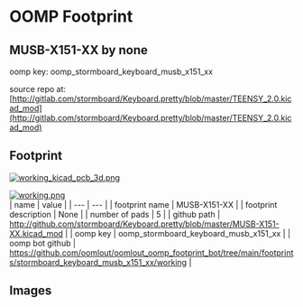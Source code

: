 # OOMP Footprint  
## MUSB-X151-XX  by none  
  
oomp key: oomp_stormboard_keyboard_musb_x151_xx  
  
source repo at: [http://gitlab.com/stormboard/Keyboard.pretty/blob/master/TEENSY_2.0.kicad_mod](http://gitlab.com/stormboard/Keyboard.pretty/blob/master/TEENSY_2.0.kicad_mod)  
## Footprint  
  
[![working_kicad_pcb_3d.png](working_kicad_pcb_3d_600.png)](working_kicad_pcb_3d.png)  
  
[![working.png](working_600.png)](working.png)  
| name | value | 
| --- | --- | 
| footprint name | MUSB-X151-XX | 
| footprint description | None | 
| number of pads | 5 | 
| github path | http://github.com/stormboard/Keyboard.pretty/blob/master/MUSB-X151-XX.kicad_mod | 
| oomp key | oomp_stormboard_keyboard_musb_x151_xx | 
| oomp bot github | https://github.com/oomlout/oomlout_oomp_footprint_bot/tree/main/footprints/stormboard_keyboard_musb_x151_xx/working | 
## Images  
